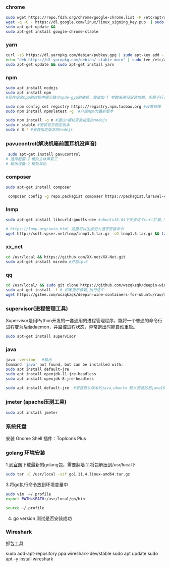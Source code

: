 ### chrome
```bash
sudo wget https://repo.fdzh.org/chrome/google-chrome.list -P /etc/apt/sources.list.d/ &&
wget -q -O - https://dl.google.com/linux/linux_signing_key.pub  | sudo apt-key add - &&
sudo apt-get update &&
sudo apt-get install google-chrome-stable
```
### yarn
```bash
curl -sS https://dl.yarnpkg.com/debian/pubkey.gpg | sudo apt-key add -
echo "deb https://dl.yarnpkg.com/debian/ stable main" | sudo tee /etc/apt/sources.list.d/yarn.list
sudo apt-get update && sudo apt-get install yarn
```
### npm
```bash
sudo apt install nodejs
sudo apt install npm
#我在安装npm的过程中提示缺少npde-gyp的依赖，尝试加-f 参数来递归安装依赖，但是不行，最后还是一个一个的去安装的。

sudo npm config set registry https://registry.npm.taobao.org #设置镜像
sudo npm install npm@latest -g  #升级npm为最新版本

sudo npm install -g n #通过n模块安装指定的nodejs
sudo n stable #安装官方稳定版本
sudo n 8.* #安装指定版本的nodejs

```

### pavucontrol(解决机箱前置耳机没声音)
```bash
 sudo apt-get install pavucontrol
# 选择配置-》模拟立体声双工
# 输出设备-》模拟耳机
```

### composer 
```bash
sudo apt-get install composer 

 composer config -g repo.packagist composer https://packagist.laravel-china.org #laravel-china 社区镜像
```

### lnmp
```bash
sudo apt-get install libcurl4-gnutls-dev #ubuntu18.04下先安这个curl扩展,不然php 中curl 请求https会报502

# https://lnmp.org/auto.html 这里可以生成无人值守安装命令
wget http://soft.vpser.net/lnmp/lnmp1.5.tar.gz -cO lnmp1.5.tar.gz && tar zxf lnmp1.5.tar.gz && cd lnmp1.5 && LNMP_Auto="y" DBSelect="4" DB_Root_Password="root" InstallInnodb="y" PHPSelect="8" SelectMalloc="1" ./install.sh lnmp
```
### xx_net
```bash
cd /usr/local && https://github.com/XX-net/XX-Net.git
sudo apt-get install miredo #开启ipv6
```
### qq
```bash
cd /usr/local/ && sudo git clone https://github.com/wszqkzqk/deepin-wine-ubuntu.git && cd deepin-wine-ubuntu && ./install
sudo apt-get install -f # 如果提示依赖,执行这个
wget https://gitee.com/wszqkzqk/deepin-wine-containers-for-ubuntu/raw/master/deepin.com.qq.im_8.9.19983deepin23_i386.deb #qq 
```

### supervisor(进程管理工具)  
Supervisor是用Python开发的一套通用的进程管理程序，能将一个普通的命令行进程变为后台daemon，并监控进程状态，异常退出时能自动重启。
	
```bash
sudo apt-get install supervisor
```
	
###  java 
	
```bash
java -version 	#输出
Command 'java' not found, but can be installed with:
sudo apt install default-jre            
sudo apt install openjdk-11-jre-headless
sudo apt install openjdk-8-jre-headless 

sudo apt install default-jre  #安装默认版本的java,ubuntu 默认安装的是java10.0.2
```

### jmeter (apache压测工具)
```bash
sudo apt install jmeter
```
### 系统托盘
安装 Gnome Shell 插件：TopIcons Plus

### golang 环境安装
1.到[官网](https://golang.org/dl/)下载最新的golang包，需要翻墙
2.将包解压到/usr/local下
```bash
sudo tar -C /usr/local -xzf go1.11.4.linux-amd64.tar.gz
```
3.将go执行命令放到环境变量中
```bash
sudo vim  ~/.profile
export PATH=$PATH:/usr/local/go/bin

source ~/.profile
```
4. go version 测试是否安装成功

### Wireshark
抓包工具

sudo add-apt-repository ppa:wireshark-dev/stable 
sudo apt update
sudo apt -y install wireshark

